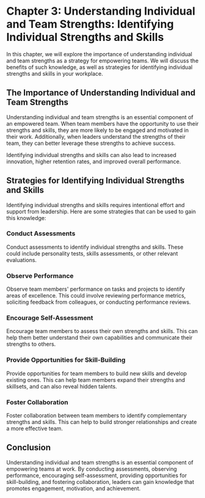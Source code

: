 Chapter 3: Understanding Individual and Team Strengths: Identifying Individual Strengths and Skills
===================================================================================================

In this chapter, we will explore the importance of understanding individual and team strengths as a strategy for empowering teams. We will discuss the benefits of such knowledge, as well as strategies for identifying individual strengths and skills in your workplace.

The Importance of Understanding Individual and Team Strengths
-------------------------------------------------------------

Understanding individual and team strengths is an essential component of an empowered team. When team members have the opportunity to use their strengths and skills, they are more likely to be engaged and motivated in their work. Additionally, when leaders understand the strengths of their team, they can better leverage these strengths to achieve success.

Identifying individual strengths and skills can also lead to increased innovation, higher retention rates, and improved overall performance.

Strategies for Identifying Individual Strengths and Skills
----------------------------------------------------------

Identifying individual strengths and skills requires intentional effort and support from leadership. Here are some strategies that can be used to gain this knowledge:

### Conduct Assessments

Conduct assessments to identify individual strengths and skills. These could include personality tests, skills assessments, or other relevant evaluations.

### Observe Performance

Observe team members' performance on tasks and projects to identify areas of excellence. This could involve reviewing performance metrics, soliciting feedback from colleagues, or conducting performance reviews.

### Encourage Self-Assessment

Encourage team members to assess their own strengths and skills. This can help them better understand their own capabilities and communicate their strengths to others.

### Provide Opportunities for Skill-Building

Provide opportunities for team members to build new skills and develop existing ones. This can help team members expand their strengths and skillsets, and can also reveal hidden talents.

### Foster Collaboration

Foster collaboration between team members to identify complementary strengths and skills. This can help to build stronger relationships and create a more effective team.

Conclusion
----------

Understanding individual and team strengths is an essential component of empowering teams at work. By conducting assessments, observing performance, encouraging self-assessment, providing opportunities for skill-building, and fostering collaboration, leaders can gain knowledge that promotes engagement, motivation, and achievement.
